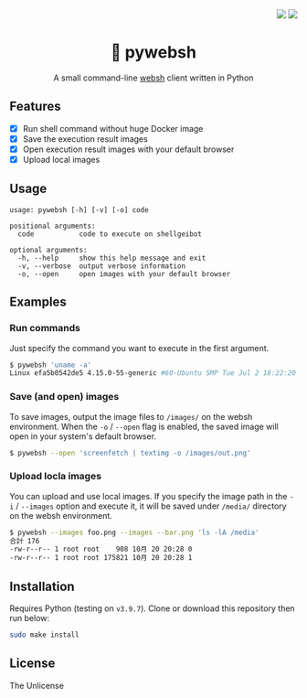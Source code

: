 <div align="right">
    <img src="https://img.shields.io/static/v1?label=Language&message=Python&color=blue&style=flat-square"/>
    <a href="./LICENSE"><img src="https://img.shields.io/static/v1?label=License&message=Unlicense&color=darkgray&style=flat-square"/></a>
</div>

<div align="center"><h1>🐍 pywebsh</h1></div>

<div align="center">
    
A small command-line [websh](https://github.com/jiro4989/websh) client written in Python

</div>

## Features

- [x] Run shell command without huge Docker image
- [x] Save the execution result images
- [x] Open execution result images with your default browser
- [x] Upload local images

## Usage

```
usage: pywebsh [-h] [-v] [-o] code

positional arguments:
  code           code to execute on shellgeibot

optional arguments:
  -h, --help     show this help message and exit
  -v, --verbose  output verbose information
  -o, --open     open images with your default browser
```

## Examples

### Run commands

Just specify the command you want to execute in the first argument.

```bash
$ pywebsh 'uname -a'
Linux efa5b0542de5 4.15.0-55-generic #60-Ubuntu SMP Tue Jul 2 18:22:20 UTC 2019 x86_64 x86_64 x86_64 GNU/Linux
```

### Save (and open) images

To save images, output the image files to `/images/` on the websh environment. When the `-o` / `--open` flag is enabled, the saved image will open in your system's default browser.

```bash
$ pywebsh --open 'screenfetch | textimg -o /images/out.png'
```

### Upload locla images

You can upload and use local images. If you specify the image path in the `-i` / `--images` option and execute it, it will be saved under `/media/` directory on the websh environment.

```bash
$ pywebsh --images foo.png --images --bar.png 'ls -lA /media'
合計 176
-rw-r--r-- 1 root root    908 10月 20 20:28 0
-rw-r--r-- 1 root root 175821 10月 20 20:28 1
```

## Installation

Requires Python (testing on `v3.9.7`). Clone or download this repository then run below:

```bash
sudo make install
```

## License

The Unlicense
